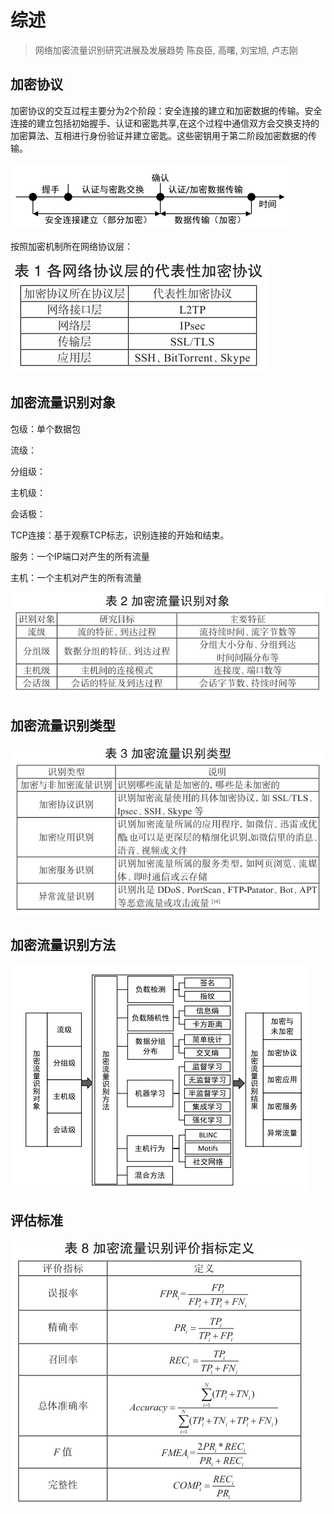 # 综述

>  网络加密流量识别研究进展及发展趋势 陈良臣, 高曙, 刘宝旭, 卢志刚

## 加密协议

加密协议的交互过程主要分为2个阶段：安全连接的建立和加密数据的传输。安全连接的建立包括初始握手、认证和密匙共享,在这个过程中通信双方会交换支持的加密算法、互相进行身份验证并建立密匙。这些密钥用于第二阶段加密数据的传输。

![image-20240320142842946](images/image-20240320142842946.png)



按照加密机制所在网络协议层：

![image-20240320143254041](images/image-20240320143254041.png)

## 加密流量识别对象

包级：单个数据包

流级：

分组级：

主机级：

会话极：

TCP连接：基于观察TCP标志，识别连接的开始和结束。

服务：一个IP端口对产生的所有流量

主机：一个主机对产生的所有流量

![image-20240320143342472](images/image-20240320143342472.png)

## 加密流量识别类型

![image-20240320143420719](images/image-20240320143420719.png)

## 加密流量识别方法



![image-20240320143626999](images/image-20240320143626999.png)

## 评估标准

![image-20240320143836722](images/image-20240320143836722.png)



